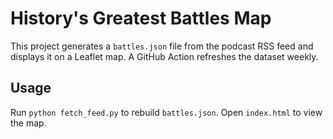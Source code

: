 # History's Greatest Battles Map

This project generates a `battles.json` file from the podcast RSS feed and displays it on a Leaflet map. A GitHub Action refreshes the dataset weekly.

## Usage

Run `python fetch_feed.py` to rebuild `battles.json`. Open `index.html` to view the map.
